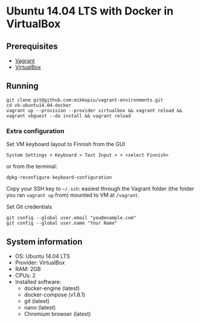 # Ubuntu 14.04 LTS with Docker in VirtualBox

## Prerequisites

- [Vagrant](https://www.vagrantup.com/downloads.html)
- [VirtualBox](https://www.virtualbox.org/wiki/Downloads)

## Running

```shell
git clone git@github.com:mikkopiu/vagrant-environments.git
cd vb-ubuntu14.04-docker
vagrant up --provision --provider virtualbox && vagrant reload && vagrant vbguest --do install && vagrant reload
```

### Extra configuration

Set VM keyboard layout to Finnish from the GUI
```
System Settings > Keyboard > Text Input > + <select Finnish>
```

or from the terminal:
```shell
dpkg-reconfigure keyboard-configuration
```

Copy your SSH key to `~/.ssh`: easiest through the Vagrant folder (the folder
you ran `vagrant up` from) mounted to VM at `/vagrant`.

Set Git credentials
```shell
git config --global user.email "you@example.com"
git config --global user.name "Your Name"
```

## System information

- OS: Ubuntu 14.04 LTS
- Provider: VirtualBox
- RAM: 2GB
- CPUs: 2
- Installed software:
  * docker-engine (latest)
  * docker-compose (v1.8.1)
  * git (latest)
  * nano (latest)
  * Chromium browser (latest)
